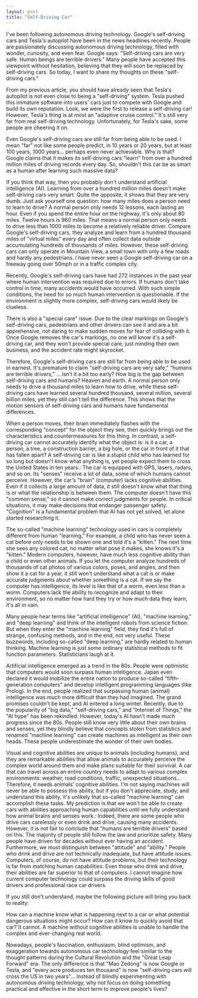 ```yaml
---
layout: post
title: "Self-Driving Car"
---
```


I've been following autonomous driving technology.
Google's self-driving cars and Tesla's autopilot have been in the news headlines recently. People are passionately discussing autonomous driving technology, filled with wonder, curiosity, and even fear. Google says: "Self-driving cars are very safe. Human beings are terrible drivers." Many people have accepted this viewpoint without hesitation, believing that they will soon be replaced by self-driving cars. So today, I want to share my thoughts on these "self-driving cars."

From my previous article, you should have already seen that Tesla's autopilot is not even close to being a "self-driving" system. Tesla pushed this immature software into users' cars just to compete with Google and build its own reputation. Look, we were the first to release a self-driving car! However, Tesla's thing is at most an "adaptive cruise control." It's still very far from real self-driving technology. Unfortunately, for Tesla's sake, some people are cheering it on.

Even Google's self-driving cars are still far from being able to be used. I mean "far" not like some people predict, in 10 years or 20 years, but at least 100 years, 1000 years... perhaps even never achievable. Why is that? Google claims that it makes its self-driving cars "learn" from over a hundred million miles of driving records every day. So, shouldn't this car be as smart as a human after learning such massive data?

If you think that way, then you probably don't understand artificial intelligence (AI). Learning from over a hundred million miles doesn't make self-driving cars very smart. Quite the opposite, it shows that they are very dumb. Just ask yourself one question: how many miles does a person need to learn to drive? A normal person only needs 12 lessons, each lasting an hour. Even if you spend the entire hour on the highway, it's only about 80 miles. Twelve hours is 960 miles. That means a normal person only needs to drive less than 1000 miles to become a relatively reliable driver. Compare Google's self-driving cars, they analyze and learn from a hundred thousand miles of "virtual miles" every day and often collect data outside accumulating hundreds of thousands of miles. However, these self-driving cars can only operate in Mountain View, a small town with only a few roads and hardly any pedestrians. I have never seen a Google self-driving car on a freeway going over 50mph or in a traffic complex city.

Recently, Google's self-driving cars have had 272 instances in the past year where human intervention was required due to errors. If humans don't take control in time, many accidents would have occurred. With such simple conditions, the need for so much human intervention is questionable. If the environment is slightly more complex, self-driving cars would likely be clueless.

There is also a "special care" issue. Due to the clear markings on Google's self-driving cars, pedestrians and other drivers can see it and are a bit apprehensive, not daring to make sudden moves for fear of colliding with it. Once Google removes the car's markings, no one will know it's a self-driving car, and they won't provide special care, just minding their own business, and the accident rate might skyrocket.

Therefore, Google's self-driving cars are still far from being able to be used in earnest. It's premature to claim "self-driving cars are very safe," "humans are terrible drivers," ... isn't it a bit too early? How big is the gap between self-driving cars and humans? Heaven and earth. A normal person only needs to drive a thousand miles to learn how to drive, while these self-driving cars have learned several hundred thousand, several million, several billion miles, yet they still can't tell the difference. This shows that the motion sensors of self-driving cars and humans have fundamental differences.

When a person moves, their brain immediately flashes with the corresponding "concept" for the object they see, then quickly brings out the characteristics and countermeasures for this thing. In contrast, a self-driving car cannot accurately identify what the object is: is it a car, a person, a tree, a construction barrier, a big hole, or the car in front of it that has fallen apart? A self-driving car is like a stupid child who has learned for so long but doesn't know what anything is, yet people expect them to cross the United States in ten years.: The car is equipped with GPS, lasers, radars, and so on. Its "senses" receive a lot of data, some of which humans cannot perceive. However, the car's "brain" (computer) lacks cognitive abilities. Even if it collects a large amount of data, it still doesn't know what that thing is or what the relationship is between them. The computer doesn't have this "common sense," so it cannot make correct judgments for people. In critical situations, it may make decisions that endanger passenger safety. "Cognition" is a fundamental problem that AI has not yet solved, let alone started researching it.

The so-called "machine learning" technology used in cars is completely different from human "learning." For example, a child who has never seen a cat before only needs to be shown one and told it's a "kitten." The next time she sees any colored cat, no matter what pose it makes, she knows it's a "kitten." Modern computers, however, have much less cognitive ability than a child or even other animals. If you let the computer analyze hundreds of thousands of cat photos of various colors, poses, and angles, and then show it a cat for a year, it still won't understand what a cat is or make accurate judgments about whether something is a cat. If we say the computer has intelligence, its level is like that of a worm, even less than a worm. Computers lack the ability to recognize and adapt to their environment, so no matter how hard they try or how much data they learn, it's all in vain.

Many people hear terms like "artificial intelligence" (AI), "machine learning," and "deep learning" and think of the intelligent robots from science fiction. But when they enter the "machine learning" field, they find it's full of strange, confusing methods, and in the end, not very useful. These buzzwords, including so-called "deep learning," are hardly related to human thinking. Machine learning is just some ordinary statistical methods to fit function parameters. Statisticians laugh at it.

Artificial intelligence emerged as a trend in the 80s. People were optimistic that computers would soon surpass human intelligence. Japan even declared it would mobilize the entire nation to produce so-called "fifth-generation computers" and develop intelligent programming languages (like Prolog). In the end, people realized that surpassing human (animal) intelligence was much more difficult than they had imagined. The grand promises couldn't be kept, and AI entered a long winter. Recently, due to the popularity of "big data," "self-driving cars," and "Internet of Things," the "AI hype" has been rekindled. However, today's AI hasn't made much progress since the 80s. People still know very little about their own brains and senses, yet they blindly believe that concepts stolen from statistics and renamed "machine learning" can create machines as intelligent as their own heads. These people underestimate the wonder of their own bodies.

Visual and cognitive abilities are unique to animals (including humans), and they are remarkable abilities that allow animals to accurately perceive the complex world around them and make plans suitable for their survival. A car that can travel across an entire country needs to adapt to various complex environments: weather, road conditions, traffic, unexpected situations... Therefore, it needs animals' cognitive abilities. I'm not saying machines will never be able to possess this ability, but if you don't appreciate, study, and understand this ability, it's unlikely that so-called "machine learning" can accomplish these tasks. My prediction is that we won't be able to create cars with abilities approaching human capabilities until we fully understand how animal brains and senses work.: Indeed, there are some people who drive cars carelessly or even drink and drive, causing many accidents. However, it is not fair to conclude that "humans are terrible drivers" based on this. The majority of people still follow the law and prioritize safety. Many people have driven for decades without ever having an accident. Furthermore, we must distinguish between "attitude" and "ability." People who drink and drive are not technically inadequate, but have attitude issues. Computers, of course, do not have attitude problems, but their technology is far from matching human capabilities. Even those who drink and drive, their abilities are far superior to that of computers. I cannot imagine how current computer technology could surpass the driving skills of good drivers and professional race car drivers.

If you still don't understand, maybe the following picture will bring you back to reality:



How can a machine know what is happening next to a car or what potential dangerous situations might occur? How can it know to quickly avoid that car? It cannot. A machine without cognitive abilities is unable to handle the complex and ever-changing real world.

Nowadays, people's fascination, enthusiasm, blind optimism, and exaggeration towards autonomous car technology feel similar to the thought patterns during the Cultural Revolution and the "Great Leap Forward" era. The only difference is that "Mao Zedong" is now Google or Tesla, and "every acre produces ten thousand" is now "self-driving cars will cross the US in two years"... Instead of blindly experimenting with autonomous driving technology, why not focus on doing something practical and effective in the short term to improve people's lives?